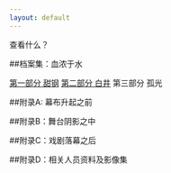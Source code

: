 ```yaml
---
layout: default
---
```


查看什么？

##档案集：血浓于水

[第一部分 甜钢](./part1.html)
[第二部分 白井](./part2.html)
第三部分 孤光

##附录A: 幕布升起之前

##附录B：舞台阴影之中

##附录C：戏剧落幕之后

##附录D：相关人员资料及影像集
